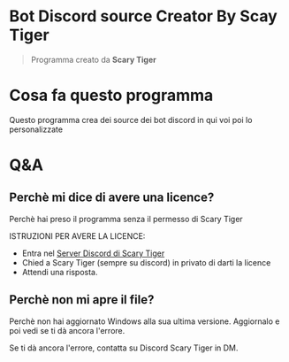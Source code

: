 # Bot Discord source Creator By Scay Tiger
> Programma creato da **Scary Tiger**

# Cosa fa questo programma

Questo programma crea dei source dei bot discord in qui voi poi lo personalizzate


# Q&A

## Perchè mi dice di avere una licence?
Perchè hai preso il programma senza il permesso di Scary Tiger

ISTRUZIONI PER AVERE LA LICENCE:

- Entra nel [Server Discord di Scary Tiger](https://discord.gg/GKP49SR)
- Chied a Scary Tiger (sempre su discord) in privato di darti la licence
- Attendi una risposta.

## Perchè non mi apre il file?

Perchè non hai aggiornato Windows alla sua ultima versione. Aggiornalo e poi vedi se ti dà ancora l'errore.

Se ti dà ancora l'errore, contatta su Discord Scary Tiger in DM.
